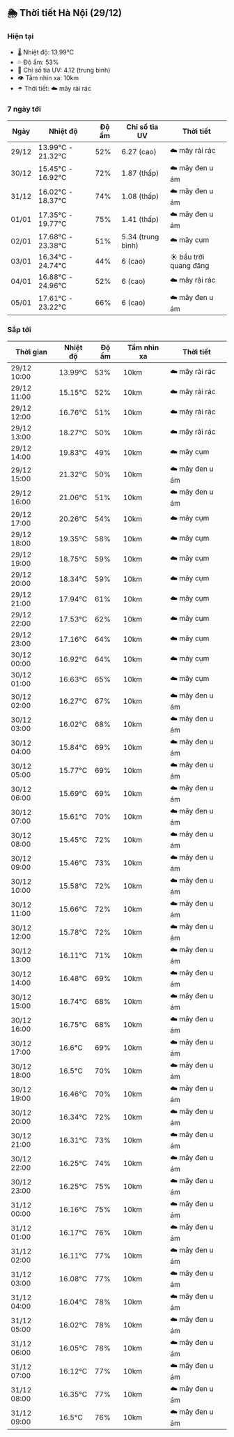 ## 🌦️ Thời tiết Hà Nội (29/12)

### Hiện tại

- 🌡️ Nhiệt độ: 13.99℃
- 💦 Độ ẩm: 53%
- 🌟 Chỉ số tia UV: 4.12 (trung bình)
- 👁️ Tầm nhìn xa: 10km
- ☂️ Thời tiết: ☁️ mây rải rác

### 7 ngày tới

| Ngày | Nhiệt độ | Độ ẩm | Chỉ số tia UV | Thời tiết |
| --- | --- | --- | --- | --- |
| 29/12 | 13.99℃ - 21.32℃ | 52% | 6.27 (cao) | ☁️ mây rải rác |
| 30/12 | 15.45℃ - 16.92℃ | 72% | 1.87 (thấp) | ☁️ mây đen u ám |
| 31/12 | 16.02℃ - 18.37℃ | 74% | 1.08 (thấp) | ☁️ mây đen u ám |
| 01/01 | 17.35℃ - 19.77℃ | 75% | 1.41 (thấp) | ☁️ mây đen u ám |
| 02/01 | 17.68℃ - 23.38℃ | 51% | 5.34 (trung bình) | ☁️ mây cụm |
| 03/01 | 16.34℃ - 24.74℃ | 44% | 6 (cao) | ☀️ bầu trời quang đãng |
| 04/01 | 16.88℃ - 24.96℃ | 52% | 6 (cao) | ☁️ mây rải rác |
| 05/01 | 17.61℃ - 23.22℃ | 66% | 6 (cao) | ☁️ mây đen u ám |

### Sắp tới

| Thời gian | Nhiệt độ | Độ ẩm | Tầm nhìn xa | Thời tiết |
| --- | --- | --- | --- | --- |
| 29/12 10:00 | 13.99℃ | 53% | 10km | ☁️ mây rải rác |
| 29/12 11:00 | 15.15℃ | 52% | 10km | ☁️ mây rải rác |
| 29/12 12:00 | 16.76℃ | 51% | 10km | ☁️ mây rải rác |
| 29/12 13:00 | 18.27℃ | 50% | 10km | ☁️ mây rải rác |
| 29/12 14:00 | 19.83℃ | 49% | 10km | ☁️ mây cụm |
| 29/12 15:00 | 21.32℃ | 50% | 10km | ☁️ mây đen u ám |
| 29/12 16:00 | 21.06℃ | 51% | 10km | ☁️ mây đen u ám |
| 29/12 17:00 | 20.26℃ | 54% | 10km | ☁️ mây cụm |
| 29/12 18:00 | 19.35℃ | 58% | 10km | ☁️ mây cụm |
| 29/12 19:00 | 18.75℃ | 59% | 10km | ☁️ mây cụm |
| 29/12 20:00 | 18.34℃ | 59% | 10km | ☁️ mây cụm |
| 29/12 21:00 | 17.94℃ | 61% | 10km | ☁️ mây cụm |
| 29/12 22:00 | 17.53℃ | 62% | 10km | ☁️ mây cụm |
| 29/12 23:00 | 17.16℃ | 64% | 10km | ☁️ mây cụm |
| 30/12 00:00 | 16.92℃ | 64% | 10km | ☁️ mây cụm |
| 30/12 01:00 | 16.63℃ | 65% | 10km | ☁️ mây cụm |
| 30/12 02:00 | 16.27℃ | 67% | 10km | ☁️ mây đen u ám |
| 30/12 03:00 | 16.02℃ | 68% | 10km | ☁️ mây đen u ám |
| 30/12 04:00 | 15.84℃ | 69% | 10km | ☁️ mây đen u ám |
| 30/12 05:00 | 15.77℃ | 69% | 10km | ☁️ mây đen u ám |
| 30/12 06:00 | 15.69℃ | 69% | 10km | ☁️ mây đen u ám |
| 30/12 07:00 | 15.61℃ | 70% | 10km | ☁️ mây đen u ám |
| 30/12 08:00 | 15.45℃ | 72% | 10km | ☁️ mây đen u ám |
| 30/12 09:00 | 15.46℃ | 73% | 10km | ☁️ mây đen u ám |
| 30/12 10:00 | 15.58℃ | 72% | 10km | ☁️ mây đen u ám |
| 30/12 11:00 | 15.66℃ | 72% | 10km | ☁️ mây đen u ám |
| 30/12 12:00 | 15.78℃ | 72% | 10km | ☁️ mây đen u ám |
| 30/12 13:00 | 16.11℃ | 71% | 10km | ☁️ mây đen u ám |
| 30/12 14:00 | 16.48℃ | 69% | 10km | ☁️ mây đen u ám |
| 30/12 15:00 | 16.74℃ | 68% | 10km | ☁️ mây đen u ám |
| 30/12 16:00 | 16.75℃ | 68% | 10km | ☁️ mây đen u ám |
| 30/12 17:00 | 16.6℃ | 69% | 10km | ☁️ mây đen u ám |
| 30/12 18:00 | 16.5℃ | 70% | 10km | ☁️ mây đen u ám |
| 30/12 19:00 | 16.46℃ | 70% | 10km | ☁️ mây đen u ám |
| 30/12 20:00 | 16.34℃ | 72% | 10km | ☁️ mây đen u ám |
| 30/12 21:00 | 16.31℃ | 73% | 10km | ☁️ mây đen u ám |
| 30/12 22:00 | 16.25℃ | 74% | 10km | ☁️ mây đen u ám |
| 30/12 23:00 | 16.25℃ | 75% | 10km | ☁️ mây đen u ám |
| 31/12 00:00 | 16.16℃ | 75% | 10km | ☁️ mây đen u ám |
| 31/12 01:00 | 16.17℃ | 76% | 10km | ☁️ mây đen u ám |
| 31/12 02:00 | 16.11℃ | 77% | 10km | ☁️ mây đen u ám |
| 31/12 03:00 | 16.08℃ | 77% | 10km | ☁️ mây đen u ám |
| 31/12 04:00 | 16.04℃ | 78% | 10km | ☁️ mây đen u ám |
| 31/12 05:00 | 16.02℃ | 78% | 10km | ☁️ mây đen u ám |
| 31/12 06:00 | 16.05℃ | 78% | 10km | ☁️ mây đen u ám |
| 31/12 07:00 | 16.12℃ | 77% | 10km | ☁️ mây đen u ám |
| 31/12 08:00 | 16.35℃ | 77% | 10km | ☁️ mây đen u ám |
| 31/12 09:00 | 16.5℃ | 76% | 10km | ☁️ mây đen u ám |
